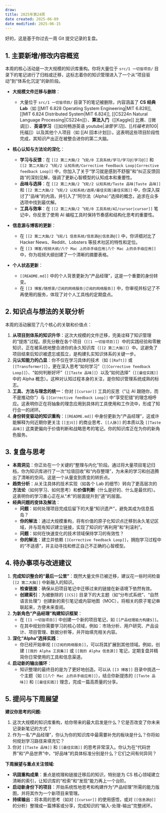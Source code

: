 ```yaml
---
draw:
title: 2025年第24周
date created: 2025-06-09
date modified: 2025-06-15
---
```


好的，这是基于你过去一周 Git 提交记录的复盘。

## 1. 主要新增/修改内容概览

本周的核心活动是一次大规模的知识库重构。你将大量位于 `src/1 一切皆项目/` 目录下的笔记进行了归档或迁移，这标志着你的知识管理进入了一个从“项目驱动”到“体系化沉淀”的新阶段。

* **大规模文件迁移与删除**：
    * 大量位于 `src/1 一切皆项目/` 目录下的笔记被删除，内容涵盖了 **CS 经典 Lab**（如 [[MIT 6.828 Operating System Engineering|MIT 6.828]], [[MIT 6.824 Distributed System|MIT 6.824]], [[CS224n Natural Language Processing|CS224n]]）、**算法入门**（[[Kaggle]] 比赛、[[微调]]）、**英语学习**（[[如何畅游英语 youtube$|油管学习]]、[[托福考到100$|托福]]）以及其他个人项目（如 [[AI 回本计划]]）。这表明这些项目阶段性完成，其知识产出正在被整合进你的第二大脑。

* **核心认知与方法论的深化**：
    * **学习与反馈**：在 `[[2 第二大脑/2 飞轮/0 工具系统/学习/学习@|学习@]]` 和 `[[2 第二大脑/2 飞轮/2 认知系统/Corrective feedback Loop|Corrective feedback Loop]]` 中，你加入了关于“学习就是感到不舒服”和“纠正反馈回路”的深刻见解，强调了更新心智模型的认知成本和重要性。
    * **品味与选择**：在 `[[2 第二大脑/2 飞轮/2 认知系统/Taste 品味|Taste 品味]]` 和 `[[2 第二大脑/2 飞轮/2 认知系统/选择/最佳实践|最佳实践]]` 中，你深入探讨了“品味”的内涵，并引入了“阿尔法（Alpha）”选择的概念，追求在众多选项中找到最优解。
    * **工具与效率**：在 `[[2 第二大脑/2 飞轮/0 工具系统/AI/cursor|cursor]]` 笔记中，你反思了使用 AI 编程工具时保持节奏感和结构化思考的重要性。

* **信息源与博客的更新**：
    * 在 `[[2 第二大脑/2 飞轮/1 信息系统/信息源@|信息源@]]` 中，你详细对比了 Hacker News、Reddit、Lobsters 等技术社区的特性和定位。
    * 在 `[[3 博客/视频大纲/八个 Mac 上的杀手级应用|八个 Mac 上的杀手级应用]]` 中，你为视频大纲创建了一个清晰的摘要表格。

* **个人状态更新**：
    * `[[README.md]]` 中的个人背景更新为“产品经理”，这是一个重要的身份转变。
    * 在 `[[3 博客/随想录/订阅的网络服务|订阅的网络服务]]` 中，你审视并标记了不再使用的服务，体现了对个人工具栈的定期盘点。

## 2. 知识点与想法的关联分析

本周的活动展现了几个核心的关联和价值点：

1. **从项目到体系的知识升华**：这次大规模的文件迁移，完美诠释了知识管理的“提炼”过程。原先分散在各个项目（`[[1 一切皆项目]]`）中的实践经验和零散知识，正在被系统地整合进你的永久知识库（`[[2 第二大脑]]`）中。这避免了项目结束后知识被遗忘或孤立，是构建扎实知识体系的关键一步。
2. **元认知能力的凸显**：你不仅在学习具体的技术（如 `[[Raft]]` 或 `[[Transformer]]`），更在深入思考“如何学习”（`[[Corrective feedback Loop]]`）、“如何判断好坏”（`[[Taste 品味]]`）以及“如何选择”（`[[最佳实践]]` 中的 Alpha 概念）。这种对认知过程本身的关注，是你知识管理系统成熟的标志。
3. **工具、方法与理念的统一**：你对 `[[cursor]]` 工具的反思（“让 AI 跟随你，而不是推动你”）与 `[[Corrective feedback Loop]]` 中“享受犯错”的理念相呼应。这表明你正在将抽象的理念应用到具体的工具使用和工作流中，形成了知行合一的闭环。
4. **身份转变驱动的知识重构**：`[[README.md]]` 中身份更新为“产品经理”，这或许能解释为何近期你更关注 `[[王兴]]` 的商业思考、`[[人脉]]` 的本质以及 `[[Taste 品味]]` 这类更偏向于价值判断和战略思考的笔记。你的知识库正在为你的新角色服务。

## 3. 复盘与思考

* **本周洞见**：你正处在一个关键的“整理与内化”阶段。通过将大量项目笔记归档，你为知识库进行了一次“垃圾回收”和“内存整理”，为未来的学习和创造腾出了清晰的空间。这是一个从量变到质变的转折点。
* **趋势分析**：从关注具体的技术实现（如各个 Lab 的细节）转向了更高层次的**方法论**（如何学习、如何思考）和**价值判断**（什么是好的、什么是最优的）。这表明你的学习重心正在从“术”的层面提升到“道”的层面。
* **经典问题的变体及解法**：
    * **问题**：如何处理项目完成后留下的大量“知识遗产”，避免其成为信息孤岛？
    * **你的解法**：通过大规模重构，将有价值的原子化知识点迁移到永久笔记区域，并与现有知识建立链接，实现了知识的“再利用”和“利滚利”。
    * **问题**：如何在快速变化的技术领域保持学习的有效性？
    * **你的解法**：建立并依赖 `[[Corrective feedback Loop]]`，拥抱学习过程中的“不适感”，并主动寻找和修正自己不正确的心智模型。

## 4. 待办事项与改进建议

1. **完成知识整合的“最后一公里”**：既然大量文件已被迁移，建议花一些时间检查 `[[2 第二大脑]]` 中新融入的知识。
    * **检查链接**：确保从旧项目笔记中迁移过来的链接在新语境下依然有效。
    * **创建索引**：为被删除的 `[[CS]]` 目录下的大主题（如“分布式系统”、“自然语言处理”）创建新的索引笔记或内容地图（MOC），将相关的原子笔记串联起来，方便未来查阅。
2. **为新角色“产品经理”构建知识框架**：
    * 在 `[[1 一切皆项目]]` 中创建一个新的项目笔记，如 `[[产品经理能力构建$]]`。
    * 在其中规划你需要学习的核心领域，例如：市场分析、用户研究、产品设计、项目管理、数据分析等，并开始填充相关内容。
3. **深化“Alpha”选择实践**：
    * 你已经开始审视 `[[订阅的网络服务]]`，可以将其扩展到其他领域。例如，创建 `[[我的 Alpha 工具集]]` 或 `[[我的 Alpha 信息源]]` 笔记，定期复盘并精简你日常使用的工具和信息渠道。
4. **启动新的输出循环**：
    * 知识整理的最终目的是为了更好地创造。可以从 `[[3 博客]]` 目录中挑选一个主题（如 `[[八个 Mac 上的杀手级应用]]`），结合你新提炼的 `[[Taste 品味]]` 和 `[[最佳实践]]` 理念，完成一篇高质量的分享。

## 5. 提问与下周展望

**建议你思考的问题:**

1. 这次大规模的知识库重构，给你带来的最大启发是什么？它是否改变了你未来记录新笔记的方式？
2. 作为一名“产品经理”，你认为你的知识库中最需要补充的板块是什么？你将如何规划学习路径来填充它？
3. 你对 `[[Taste 品味]]` 和 `[[最佳实践]]` 的思考非常深入。你认为在“代码世界”和“产品世界”中，“好品味”的具体标准分别是什么？它们之间有何异同？

**下周展望与重点关注领域:**

* **巩固重构成果**：重点是梳理和链接迁移后的知识，特别是为 CS 核心领域建立清晰的索引，让知识库的“检索”和“发现”能力再上一个台阶。
* **启动新身份下的项目**：开始系统性地思考和构建作为“产品经理”所需的能力版图，并将其作为一个新项目来管理。
* **持续输出**：将本周的思考（如对 `[[cursor]]` 的使用感悟，或对 `[[信息源@]]` 的分析）整理成一篇博客或分享，完成知识的“输入-处理-输出”完整闭环。

